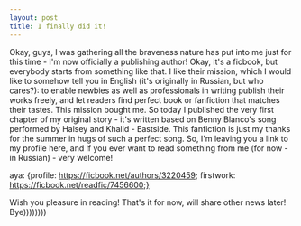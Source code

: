 ```yaml
---
layout: post
title: I finally did it!
---
```

Okay, guys, I was gathering all the braveness nature has put into me just for this time - I'm now officially a publishing author! Okay, it's
a ficbook, but everybody starts from something like that. I like their mission, which I would like to somehow tell you in English (it's
originally in Russian, but who cares?): to enable newbies as well as professionals in writing publish their works freely, and let readers find
perfect book or fanfiction that matches their tastes. This mission bought me. So today I published the very first chapter of my original
story - it's written based on Benny Blanco's song performed by Halsey and Khalid - Eastside. This fanfiction is just my thanks
for the summer in hugs of such a perfect song. So, I'm leaving you a link to my profile here, and if you ever want to read something from me
(for now - in Russian) - very welcome!

aya:
  {profile: https://ficbook.net/authors/3220459;
   firstwork: https://ficbook.net/readfic/7456600;}
   
   Wish you pleasure in reading! That's it for now, will share other news later! Bye))))))))
